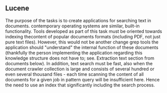 ## Lucene

The purpose of the tasks is to create applications for searching text in documents. contemporary
operating systems are similar, built-in functionality. Tools developed as part of this task must be oriented 
towards indexing thecontent of popular documents formats (including PDF, not just pure text files). 
However, this would not be another change grep tools the application should "understand" the internal 
function of these documents (thankfully the person implementing the application regarding this knowledge 
structure does not have to; see. Extraction text section from documents below). 
In addition, text search must be fast, also when the document crawler collection is large and 
consists of several hundred or even several thousand files - each time scanning the content of all 
documents for a given job in pattern query will be insufficient here. Hence the need to use 
an index that significantly including the search process.
